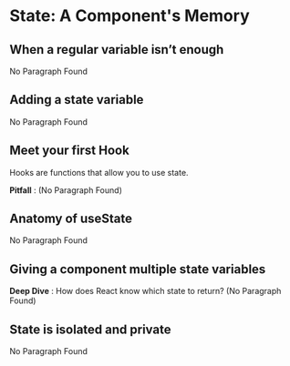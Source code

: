 # State: A Component's Memory

## When a regular variable isn’t enough 

No Paragraph Found

## Adding a state variable

No Paragraph Found

## Meet your first Hook

Hooks are functions that allow you to use state.

**Pitfall** : (No Paragraph Found)


## Anatomy of useState

No Paragraph Found

## Giving a component multiple state variables

**Deep Dive** : How does React know which state to return?  (No Paragraph Found)


## State is isolated and private

No Paragraph Found
